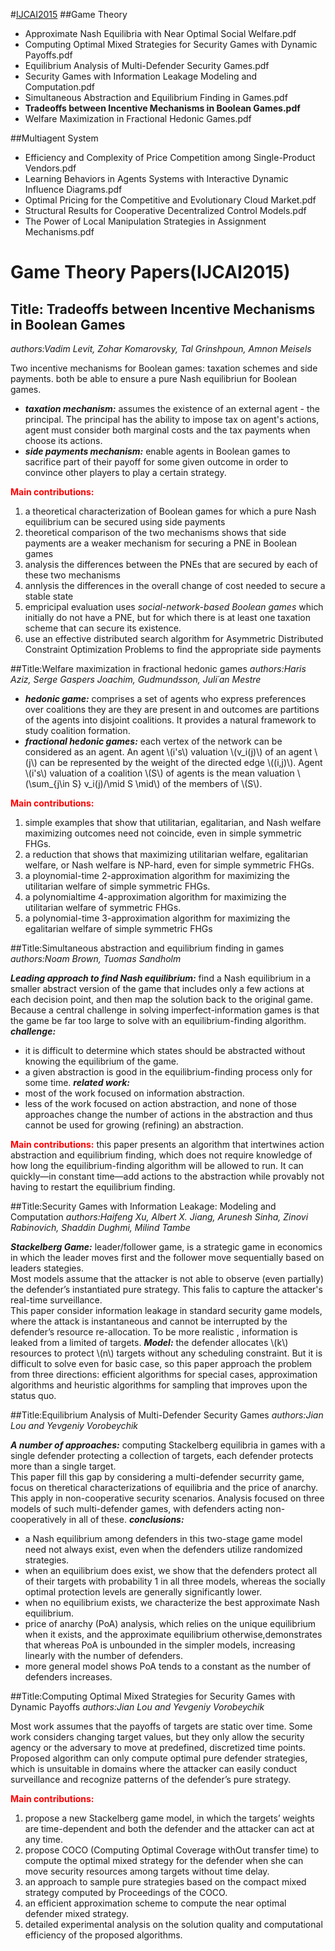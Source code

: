 <!--add mathjax server -->
<script type="text/javascript" src="http://cdn.mathjax.org/mathjax/latest/MathJax.js?config=default"></script>
#[IJCAI2015](http://www.aaai.org/Library/IJCAI/ijcai15contents.php)
##Game Theory
- Approximate Nash Equilibria with Near Optimal Social Welfare.pdf
- Computing Optimal Mixed Strategies for Security Games with Dynamic Payoffs.pdf
- Equilibrium Analysis of Multi-Defender Security Games.pdf	
- Security Games with Information Leakage Modeling and Computation.pdf	
- Simultaneous Abstraction and Equilibrium Finding in Games.pdf	
- **Tradeoffs between Incentive Mechanisms in Boolean Games.pdf**
- Welfare Maximization in Fractional Hedonic Games.pdf

##Multiagent System
- Efficiency and Complexity of Price Competition among Single-Product Vendors.pdf	
- Learning Behaviors in Agents Systems with Interactive Dynamic Influence Diagrams.pdf	
- Optimal Pricing for the Competitive and Evolutionary Cloud Market.pdf	
- Structural Results for Cooperative Decentralized Control Models.pdf	
- The Power of Local Manipulation Strategies in Assignment Mechanisms.pdf



# Game Theory Papers(IJCAI2015)

## Title: Tradeoffs between Incentive Mechanisms in Boolean Games
*authors:Vadim Levit, Zohar Komarovsky, Tal Grinshpoun,  Amnon Meisels*

Two incentive mechanisms for Boolean games: taxation schemes and side payments. both be able to ensure a pure Nash equilibriun for Boolean games.
- ***taxation mechanism:*** assumes the existence of an external agent - the principal. The principal has the ability to impose tax on agent's actions,  agent must consider both marginal costs and the tax payments when choose its actions.
- ***side payments mechanism:*** enable agents in Boolean games to sacrifice part of their payoff for some given outcome in order to convince other players to play a certain strategy.

<font color="red">**Main contributions:**</font>
1. a theoretical characterization of Boolean games for which a pure Nash equilibrium can be secured using side payments
2. theoretical comparison of the two mechanisms shows that side payments are a weaker mechanism for securing a PNE in Boolean games
3. analysis the differences between the PNEs that are secured by each of these two mechanisms
4. annlysis the differences in the overall change of cost needed to secure a stable state
5. empricipal evaluation uses *social-network-based Boolean games* which initially do not have a PNE, but for which there is at least one taxation scheme that can secure its existence.
6. use an effective distributed search algorithm for Asymmetric Distributed Constraint Optimization Problems to find the appropriate side payments


##Title:Welfare maximization in fractional hedonic games
*authors:Haris Aziz, Serge Gaspers Joachim, Gudmundsson, Juli´an Mestre*

- ***hedonic game:*** comprises a set of agents who express preferences over coalitions they are they are present in and outcomes are partitions of the agents into disjoint coalitions. It provides a natural framework to study coalition formation.
- ***fractional hedonic games:*** each vertex of the network can be considered as an agent. An agent \\(i's\\) valuation \\(v_i(j)\\) of an agent \\(j\\) can be represented by the weight of the directed edge \\((i,j)\\). Agent \\(i's\\) valuation of a coalition \\(S\\) of agents is the mean valuation \\(\sum_{j\in S} v_i(j)/\mid S \mid\\) of the members of \\(S\\).

<font color="red">**Main contributions:**</font>
1. simple examples that show that utilitarian, egalitarian, and Nash welfare maximizing outcomes need not coincide, even in simple symmetric FHGs.
2. a reduction that shows that maximizing utilitarian welfare, egalitarian welfare, or Nash welfare is NP-hard, even for simple symmetric FHGs.
3. a ploynomial-time 2-approximation algorithm for maximizing the utilitarian welfare of simple symmetric FHGs.
4. a polynomialtime 4-approximation algorithm for maximizing the utilitarian welfare of symmetric FHGs.
5. a polynomial-time 3-approximation algorithm for maximizing the egalitarian welfare of simple symmetric FHGs


##Title:Simultaneous abstraction and equilibrium finding in games
*authors:Noam Brown, Tuomas Sandholm*

***Leading approach to find Nash equilibrium:*** find a Nash equilibrium in a smaller abstract version of the game that includes only a few actions at each decision point, and then map the solution back to the original game. Because a central challenge in solving imperfect-information games is that the game be far too large to solve with an equilibrium-finding algorithm.
***challenge:***
- it is difficult to determine which states should be abstracted without knowing the equilibrium of the game.
- a given abstraction is good in the equilibrium-finding process only for some time.
 ***related work:***
- most of the work focused on information abstraction.
- less of the work focused on action abstraction, and none of those approaches change the number of actions in the abstraction and thus cannot be used for growing (refining) an abstraction.

<font color="red">**Main contributions:**</font>
this paper presents an algorithm that intertwines action abstraction and equilibrium finding, which does not require knowledge of how long the equilibrium-finding algorithm will be allowed to run. It can quickly—in constant time—add actions to the abstraction while provably not having to restart the equilibrium finding.


##Title:Security Games with Information Leakage: Modeling and Computation
*authors:Haifeng Xu, Albert X. Jiang, Arunesh Sinha, Zinovi Rabinovich, Shaddin Dughmi, Milind Tambe*

***Stackelberg Game:*** leader/follower game, is a strategic game in economics in which the leader moves first and the follower move sequentially based on leaders stategies.</br>
Most models assume that the attacker is not able to observe (even partially) the defender’s instantiated pure strategy. This falis to capture the attacker's real-time surveillance.</br>
This paper consider information leakage in standard security game models, where the attack is instantaneous and cannot be interrupted by the defender’s resource re-allocation. To be more realistic , information is leaked from a limited of targets.
***Model:*** the defender allocates \\(k\\) resources to protect \\(n\\) targets without any scheduling constraint.
But it is difficult to solve even for basic case, so this paper approach the problem from three directions: efficient algorithms for special cases, approximation algorithms and heuristic algorithms for sampling that improves upon the status quo.


##Title:Equilibrium Analysis of Multi-Defender Security Games
*authors:Jian Lou and Yevgeniy Vorobeychik*

***A number of approaches:*** computing Stackelberg equilibria in games with a single defender protecting a collection of targets, each defender protects more than a single target.</br>
This paper fill this gap by considering a multi-defender securrity game, focus on theretical characterizations of equilibria and the price of anarchy. This apply in non-cooperative security scenarios. Analysis focused on three models of such multi-defender games, with defenders acting non-cooperatively in all of these.
***conclusions:***
- a Nash equilibrium among defenders in this two-stage game model need not always exist, even when the defenders utilize randomized strategies.
- when an equilibrium does exist, we show that the defenders protect all of their targets with probability 1 in all three models, whereas the socially optimal protection levels are generally significantly lower.
- when no equilibrium exists, we characterize the best approximate Nash equilibrium.
- price of anarchy (PoA) analysis, which relies on the unique equilibrium when
it exists, and the approximate equilibrium otherwise,demonstrates that whereas PoA is unbounded in the simpler models, increasing linearly with the number of
defenders.
- more general model shows PoA tends to a constant as the number of defenders increases.


##Title:Computing Optimal Mixed Strategies for Security Games with Dynamic Payoffs
*authors:Jian Lou and Yevgeniy Vorobeychik*

Most work assumes that the payoffs of targets are static over time. Some work considers changing target values, but they only allow the security agency or the adversary to move at predefined, discretized time points. Proposed algorithm can only compute optimal pure defender strategies, which is unsuitable in domains where the attacker can easily conduct surveillance and recognize patterns of the defender’s pure strategy.

<font color="red">**Main contributions:**</font>
1. propose a new Stackelberg game model, in which the targets’ weights are time-dependent and both the defender and the attacker can act at any time.
2. propose COCO (Computing Optimal Coverage withOut transfer time) to compute the optimal mixed strategy for the defender when she can move security resources among targets without time delay.
3. an approach to sample pure strategies based on the compact mixed strategy computed by Proceedings of the COCO.
4. an efficient approximation scheme to compute the near optimal defender mixed strategy.
5. detailed experimental analysis on the solution quality and computational efficiency of the proposed algorithms. 
